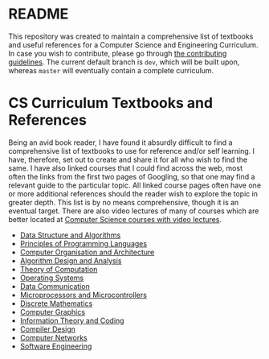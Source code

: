 # README

This repository was created to maintain a comprehensive list of textbooks and useful references for a Computer Science and Engineering Curriculum. In case you wish to contribute, please go through [the contributing guidelines](CONTRIBUTING.md). The current default branch is `dev`, which will be built upon, whereas `master` will eventually contain a complete curriculum.

# CS Curriculum Textbooks and References
Being an avid book reader, I have found it absurdly difficult to find a comprehensive list of textbooks to use for reference and/or self learning. I have, therefore, set out to create and share it for all who wish to find the same. I have also linked courses that I could find across the web, most often the links from the first two pages of Googling, so that one may find a relevant guide to the particular topic. All linked course pages often have one or more additional references should the reader wish to explore the topic in greater depth. This list is by no means comprehensive, though it is an eventual target. There are also video lectures of many of courses which are better located at [Computer Science courses with video lectures](https://github.com/Developer-Y/cs-video-courses).

- [Data Structure and Algorithms](Curriculum.md/#data-structure-and-algorithms)
- [Principles of Programming Languages](Curriculum.md/#principles-of-programming-languages)
- [Computer Organisation and Architecture](Curriculum.md/#computer-organisation-and-architecture)
- [Algorithm Design and Analysis](Curriculum.md/#algorithm-design-and-analysis)
- [Theory of Computation](Curriculum.md/#theory-of-computation)
- [Operating Systems](Curriculum.md/#operating-systems)
- [Data Communication](Curriculum.md/#data-communication)
- [Microprocessors and Microcontrollers](Curriculum.md/#microprocessors-and-microcontrollers)
- [Discrete Mathematics](Curriculum.md/#discrete-mathematics)
- [Computer Graphics](Curriculum.md/#computer-graphics)
- [Information Theory and Coding](Curriculum.md/#information-theory-and-coding)
- [Compiler Design](Curriculum.md/#compiler-design)
- [Computer Networks](Curriculum.md/#computer-networks)
- [Software Engineering](Curriculum.md/#software-engineering)
